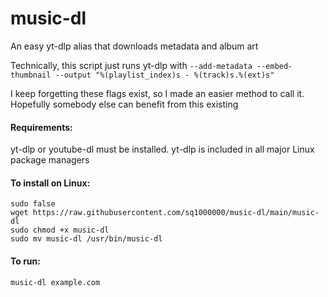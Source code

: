 # music-dl
An easy yt-dlp alias that downloads metadata and album art

Technically, this script just runs yt-dlp with ```--add-metadata --embed-thumbnail --output "%(playlist_index)s - %(track)s.%(ext)s"```

I keep forgetting these flags exist, so I made an easier method to call it. Hopefully somebody else can benefit from this existing

#### Requirements:
  yt-dlp or youtube-dl must be installed. yt-dlp is included in all major Linux package managers

#### To install on Linux:

    sudo false
  	wget https://raw.githubusercontent.com/sq1000000/music-dl/main/music-dl
  	sudo chmod +x music-dl
  	sudo mv music-dl /usr/bin/music-dl
  
#### To run:

	music-dl example.com
